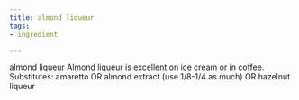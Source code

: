 ```yaml
---
title: almond liqueur
tags:
- ingredient

---
```

almond liqueur Almond liqueur is excellent on ice cream or in coffee. Substitutes: amaretto OR almond extract (use 1/8-1/4 as much) OR hazelnut liqueur
